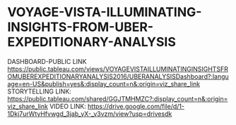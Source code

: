 # VOYAGE-VISTA-ILLUMINATING-INSIGHTS-FROM-UBER-EXPEDITIONARY-ANALYSIS

DASHBOARD-PUBLIC LINK
https://public.tableau.com/views/VOYAGEVISTAILLUMINATINGINSIGHTSFROMUBEREXPEDITIONARYANALYSIS2016/UBERANALYSISDashboard?:language=en-US&publish=yes&:display_count=n&:origin=viz_share_link
STORYTELLING LINK: https://public.tableau.com/shared/GGJTMHMZC?:display_count=n&:origin=viz_share_link
VIDEO LINK: https://drive.google.com/file/d/1-1Dkj7urWtyHfvwgd_3jab_yX-_v3vzm/view?usp=drivesdk
